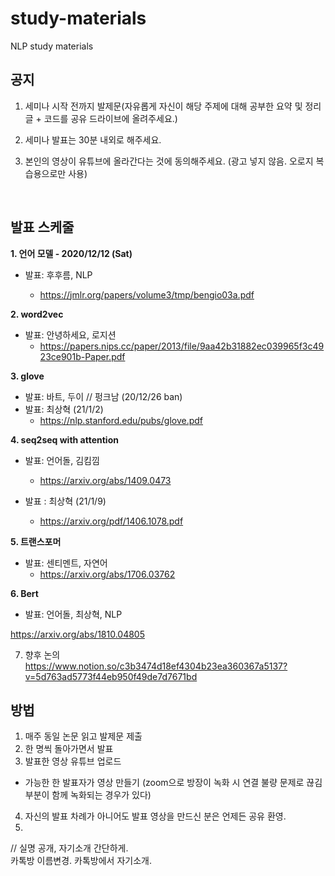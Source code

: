 # study-materials
NLP study materials

## 공지

1. 세미나 시작 전까지 발제문(자유롭게 자신이 해당 주제에 대해 공부한 요약 및 정리 글 + 코드를 공유 드라이브에 올려주세요.)

2. 세미나 발표는 30분 내외로 해주세요.

3. 본인의 영상이 유튜브에 올라간다는 것에 동의해주세요. (광고 넣지 않음. 오로지 복습용으로만 사용)

</br>

## 발표 스케줄 

**1. 언어 모델 -  2020/12/12 (Sat)**  

  - 발표: 후후름, NLP 
  
    - https://jmlr.org/papers/volume3/tmp/bengio03a.pdf

**2. word2vec**
  - 발표: 안녕하세요, 로지션
    - https://papers.nips.cc/paper/2013/file/9aa42b31882ec039965f3c4923ce901b-Paper.pdf
  
**3. glove**
  - 발표: 바트, 두이 // 펑크남 (20/12/26 ban)
  - 발표: 최상혁 (21/1/2)
    - https://nlp.stanford.edu/pubs/glove.pdf
  
**4. seq2seq with attention**
  - 발표: 언어돌, 김킴낌
    - https://arxiv.org/abs/1409.0473  
  
  - 발표 : 최상혁 (21/1/9)
    - https://arxiv.org/pdf/1406.1078.pdf
  

**5. 트랜스포머**
  - 발표: 센티멘트, 자연어 
    - https://arxiv.org/abs/1706.03762
  
**6. Bert**  
  
 - 발표: 언어돌, 최상혁, NLP  
 
https://arxiv.org/abs/1810.04805


7. 향후 논의  
https://www.notion.so/c3b3474d18ef4304b23ea360367a5137?v=5d763ad5773f44eb950f49de7d7671bd

 
## 방법 

1. 매주 동일 논문 읽고 발제문 제출
2. 한 명씩 돌아가면서 발표
3. 발표한 영상 유튜브 업로드
  - 가능한 한 발표자가 영상 만들기 (zoom으로 방장이 녹화 시 연결 불량 문제로 끊김 부분이 함께 녹화되는 경우가 있다) 
4. 자신의 발표 차례가 아니어도 발표 영상을 만드신 분은 언제든 공유 환영.  
5. 
   
     
 
// 실명 공개, 자기소개 간단하게.  
  카톡방 이름변경. 카톡방에서 자기소개. 
